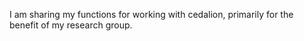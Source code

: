 I am sharing my functions for working with cedalion, primarily for the benefit of my research group.
